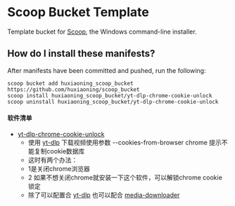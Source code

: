 # Scoop Bucket Template
Template bucket for [Scoop](https://scoop.sh), the Windows command-line installer.

## How do I install these manifests?

After manifests have been committed and pushed, run the following:

```pwsh
scoop bucket add huxiaoning_scoop_bucket https://github.com/huxiaoning/scoop_bucket
scoop install huxiaoning_scoop_bucket/yt-dlp-chrome-cookie-unlock
scoop uninstall huxiaoning_scoop_bucket/yt-dlp-chrome-cookie-unlock
```

#### 软件清单
- [yt-dlp-chrome-cookie-unlock](https://github.com/seproDev/yt-dlp-ChromeCookieUnlock)
  - 使用 [yt-dlp](https://github.com/yt-dlp/yt-dlp) 下载视频使用参数 --cookies-from-browser chrome 提示不能复制cookie数据库
  - 这时有两个办法：
  - 1是关闭chrome浏览器
  - 2 如果不想关闭chrome就安装一下这个软件，可以解锁chrome cookie 锁定
  - 除了可以配置合 [yt-dlp](https://github.com/yt-dlp/yt-dlp) 也可以配合 [media-downloader](https://github.com/mhogomchungu/media-downloader)
